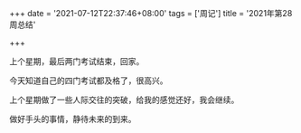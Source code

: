 +++
date = '2021-07-12T22:37:46+08:00'
tags = ['周记']
title = '2021年第28周总结'

+++

上个星期，最后两门考试结束，回家。

今天知道自己的四门考试都及格了，很高兴。

上个星期做了一些人际交往的突破，给我的感觉还好，我会继续。

做好手头的事情，静待未来的到来。

